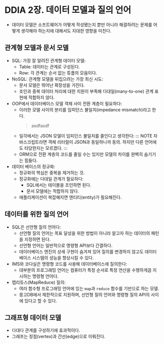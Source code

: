 # DDIA 2장. 데이터 모델과 질의 언어

* 데이터 모델은 소프트웨어가 어떻게 작성됐는지 뿐만 아니라 해결하려는 문제를 어떻게 생각해야 하는지에 대해서도 지대한 영향을 미친다.

## 관계형 모델과 문서 모델

* SQL: 가장 잘 알려진 관계형 데이터 모델:
  * Table: 데이터는 관계로 구성된다.
  * Row: 각 관계는 순서 없는 튜플의 모음이다.
* NoSQL: 관계형 모델을 뒤집으려는 가장 최신 시도:
  * 문서 모델은 뛰어난 확장성을 가진다.
  * 조인과 중복 데이터 처리에 대한 지원이 부족해 다대일(many-to-one) 관계 표현에 적합하지 않다.
* OOP에서 데이터베이스 모델 객체 사이 전환 계층이 필요하다:
  * 이러한 모델 사이의 분리를 임피던스 불일치(impedance mismatch)라고 한다.
    > asdfasdf
  * 일각에서는 JSON 모델이 임피던스 불일치를 줄인다고 생각한다:
    ::: NOTE
    자바스크립트라면 객체 리터럴이 JSON과 동일하니까 동의. 하지만 다른 언어에도 타당한지는 모르겠다.
    :::
  * ORM으로 전환 계층의 코드를 줄일 수는 있지만 모델의 차이를 완벽히 숨기기는 힘들다.
* 데이터 베이스의 정규화:
  * 정규화의 핵심은 중복을 제거하는 것.
  * 정규화에는 다대일 관계가 필요하다:
    * SQL에서는 테이블을 조인하면 된다.
    * 문서 모델에는 적합하지 않다.
  * 애플리케이션이 복잡해지면 엔티티(entity)가 필요해진다.

## 데이터를 위한 질의 언어

* SQL은 선언형 질의 언어다:
  * 선언형 질의 언어는 목표 달성을 위한 방법이 아니라 알고자 하는 데이터의 패턴을 지정하면 된다.
  * 선언형 언어는 일반적으로 명령형 API보다 간결하다.
  * 데이터베이스 엔진의 상세 구현이 숨겨져 있어 질의를 변경하지 않고도 데이터베이스 시스템의 성능을 향상시킬 수 있다.
* IMS와 코다실은 명령형 코드를 사용해 데이터베이스에 질의한다:
  * 대부분의 프로그래밍 언어는 컴퓨터가 특정 순서로 특정 연산을 수행하게끔 지시하는 명령형 언어다.
* 맵리듀스(MapReduce) 질의:
  * 여러 함수형 프로그래밍 언어에 있는 `map`과 `reduce` 함수를 기반으로 하는 모델.
  * 몽고DB에서 제한적으로 지원하며, 선언형 질의 언어와 명령형 질의 API의 사이에 있다고 할 수 있다.

## 그래프형 데이터 모델

* 다대다 관계를 구성하기에 효과적이다.
* 그래프는 정점(vertex)과 간선(edge)으로 이뤄진다.
